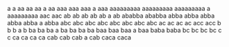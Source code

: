 a a
aa aa
aa a aa
aaa aaa
aaa a aaa
aaaaaaaaa aaaaaaaaa
aaaaaaaaa a aaaaaaaaa
aac aac
ab ab
ab ab
ab a ab
ababba ababba
abba abba
abba abba
abba a abba
abc abc
abc abc
abc abc
abc abc
ac ac
ac ac
acc acc
b b
b a b
ba ba
ba a ba
ba ba ba
baa baa
baa a baa
baba baba
bc bc
bc bc
c c
ca ca
ca ca
cab cab
cab a cab
caca caca
